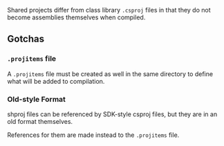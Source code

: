 Shared projects differ from class library `.csproj` files in that they do not become assemblies themselves when compiled.

## Gotchas
### `.projitems` file
A `.projitems` file must be created as well in the same directory to define what will be added to compilation.

### Old-style Format
shproj files can be referenced by SDK-style csproj files, but they are in an old format themselves.

References for them are made instead to the `.projitems` file.